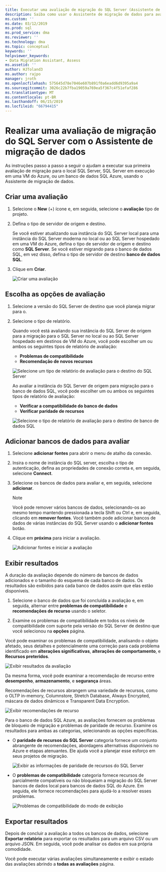 ```yaml
---
title: Executar uma avaliação de migração do SQL Server (Assistente de migração de dados) | Microsoft Docs
description: Saiba como usar o Assistente de migração de dados para avaliar um SQL Server no local antes de migrar para outro SQL Server ou banco de dados do Azure SQL
ms.custom: ''
ms.date: 03/12/2019
ms.prod: sql
ms.prod_service: dma
ms.reviewer: ''
ms.technology: dma
ms.topic: conceptual
keywords: ''
helpviewer_keywords:
- Data Migration Assistant, Assess
ms.assetid: ''
author: HJToland3
ms.author: rajpo
manager: jroth
ms.openlocfilehash: 575645d78e7046e607b891f0a6eadd6d9395a9a4
ms.sourcegitcommit: 3026c22b7fba19059a769ea5f367c4f51efaf286
ms.translationtype: MT
ms.contentlocale: pt-BR
ms.lasthandoff: 06/15/2019
ms.locfileid: "66794415"
---
```

# <a name="perform-a-sql-server-migration-assessment-with-data-migration-assistant"></a>Realizar uma avaliação de migração do SQL Server com o Assistente de migração de dados

As instruções passo a passo a seguir o ajudam a executar sua primeira avaliação de migração para o local SQL Server, SQL Server em execução em uma VM do Azure, ou um banco de dados SQL Azure, usando o Assistente de migração de dados.

## <a name="create-an-assessment"></a>Criar uma avaliação

1.  Selecione o **New** (+) ícone e, em seguida, selecione o **avaliação** tipo de projeto.

2.  Defina o tipo de servidor de origem e destino.

    Se você estiver atualizando sua instância do SQL Server local para uma instância do SQL Server moderna no local ou ao SQL Server hospedado em uma VM do Azure, defina o tipo de servidor de origem e destino como **SQL Server**. Se você estiver migrando para o banco de dados SQL, em vez disso, defina o tipo de servidor de destino **banco de dados SQL**.

3.  Clique em **Criar**.

    ![Criar uma avaliação](../dma/media/NewAssessment.png)

## <a name="choose-assessment-options"></a>Escolha as opções de avaliação

1. Selecione a versão do SQL Server de destino que você planeja migrar para o.

2. Selecione o tipo de relatório.

   Quando você está avaliando sua instância do SQL Server de origem para a migração para o SQL Server no local ou ao SQL Server hospedado em destinos de VM do Azure, você pode escolher um ou ambos os seguintes tipos de relatório de avaliação:

    -   **Problemas de compatibilidade**
    -   **Recomendação de novos recursos**

    ![Selecione um tipo de relatório de avaliação para o destino do SQL Server](../dma/media/AssessmentTypes.png)

   Ao avaliar a instância do SQL Server de origem para migração para o banco de dados SQL, você pode escolher um ou ambos os seguintes tipos de relatório de avaliação:

    -   **Verificar a compatibilidade do banco de dados**
    -   **Verificar paridade de recursos**

    ![Selecione o tipo de relatório de avaliação para o destino de banco de dados SQL](../dma/media/AssessmentTypes_Azure.png)

## <a name="add-databases-to-assess"></a>Adicionar bancos de dados para avaliar

1.  Selecione **adicionar fontes** para abrir o menu de atalho da conexão.

2.  Insira o nome de instância do SQL server, escolha o tipo de autenticação, defina as propriedades de conexão correta e, em seguida, selecione **Connect**.

3.  Selecione os bancos de dados para avaliar e, em seguida, selecione **adicionar**.

    > [!NOTE] 
    > Você pode remover vários bancos de dados, selecionando-os ao mesmo tempo mantendo pressionada a tecla Shift ou Ctrl e, em seguida, clicando em **remover fontes**. Você também pode adicionar bancos de dados de várias instâncias do SQL Server usando o **adicionar fontes** botão.

4.  Clique em **próxima** para iniciar a avaliação.

    ![Adicionar fontes e iniciar a avaliação](../dma/media/SelectDatabase.png)

## <a name="view-results"></a>Exibir resultados

A duração da avaliação depende do número de bancos de dados adicionados e o tamanho do esquema de cada banco de dados. Os resultados são exibidos para cada banco de dados assim que elas estão disponíveis.

1.  Selecione o banco de dados que foi concluída a avaliação e, em seguida, alternar entre **problemas de compatibilidade** e **recomendações de recurso** usando o seletor.

2.  Examine os problemas de compatibilidade em todos os níveis de compatibilidade com suporte pela versão do SQL Server de destino que você selecionou na **opções** página.

Você pode examinar os problemas de compatibilidade, analisando o objeto afetado, seus detalhes e potencialmente uma correção para cada problema identificado em **alterações significativas**, **alterações de comportamento**, e  **Recursos preteridos**.

![Exibir resultados da avaliação](../dma/media/ReviewResults.png)

Da mesma forma, você pode examinar a recomendação de recurso entre **desempenho**, **armazenamento**, e **segurança** áreas.

Recomendações de recursos abrangem uma variedade de recursos, como o OLTP in-memory, Columnstore, Stretch Database, Always Encrypted, máscara de dados dinâmicos e Transparent Data Encryption.

![Exibir recomendações de recurso](../dma/media/FeatureRecommendations.png)

Para o banco de dados SQL Azure, as avaliações fornecem os problemas de bloqueio de migração e problemas de paridade de recurso. Examine os resultados para ambas as categorias, selecionando as opções específicas.

- O **paridade de recursos do SQL Server** categoria fornece um conjunto abrangente de recomendações, abordagens alternativas disponíveis no Azure e etapas atenuantes. Ele ajuda você a planejar esse esforço em seus projetos de migração.

  ![Exibir as informações de paridade de recursos do SQL Server](../dma/media/SQLFeatureParity.png)

- O **problemas de compatibilidade** categoria fornece recursos de parcialmente compatíveis ou não bloqueiam a migração do SQL Server bancos de dados local para bancos de dados SQL do Azure. Em seguida, ele fornece recomendações para ajudá-lo a resolver esses problemas.

  ![Problemas de compatibilidade do modo de exibição](../dma/media/CompatibilityIssues.png)

## <a name="export-results"></a>Exportar resultados

Depois de concluir a avaliação a todos os bancos de dados, selecione **Exportar relatório** para exportar os resultados para um arquivo CSV ou um arquivo JSON. Em seguida, você pode analisar os dados em sua própria comodidade.

Você pode executar várias avaliações simultaneamente e exibir o estado das avaliações abrindo a **todas as avaliações** página.

